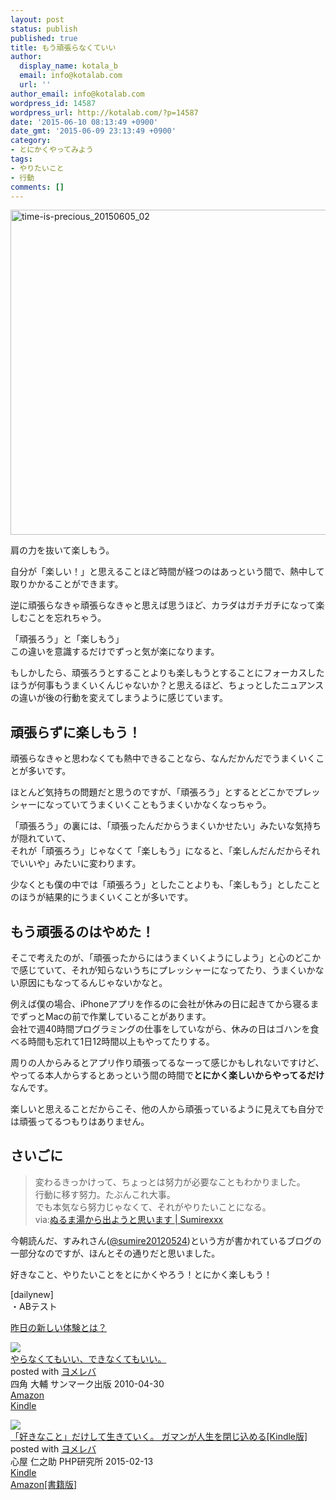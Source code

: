 ```yaml
---
layout: post
status: publish
published: true
title: もう頑張らなくていい
author:
  display_name: kotala_b
  email: info@kotalab.com
  url: ''
author_email: info@kotalab.com
wordpress_id: 14587
wordpress_url: http://kotalab.com/?p=14587
date: '2015-06-10 08:13:49 +0900'
date_gmt: '2015-06-09 23:13:49 +0900'
category:
- とにかくやってみよう
tags:
- やりたいこと
- 行動
comments: []
---
```

<p><img src="http://kotalab.com/wp-content/uploads/2015/06/time-is-precious_20150605_02-780x520.jpg" alt="time-is-precious_20150605_02" width="780" height="520" class="aligncenter size-large wp-image-14535" /></p>
<p>肩の力を抜いて楽しもう。</p>
<p>自分が「楽しい！」と思えることほど時間が経つのはあっという間で、熱中して取りかかることができます。</p>
<p>逆に頑張らなきゃ頑張らなきゃと思えば思うほど、カラダはガチガチになって楽しむことを忘れちゃう。</p>
<p>「頑張ろう」と「楽しもう」<br />
この違いを意識するだけでずっと気が楽になります。</p>
<p>もしかしたら、頑張ろうとすることよりも楽しもうとすることにフォーカスしたほうが何事もうまくいくんじゃないか？と思えるほど、ちょっとしたニュアンスの違いが後の行動を変えてしまうように感じています。</p>
<p><!--more--></p>
<h2>頑張らずに楽しもう！</h2>
<p>頑張らなきゃと思わなくても熱中できることなら、なんだかんだでうまくいくことが多いです。</p>
<p>ほとんど気持ちの問題だと思うのですが、「頑張ろう」とするとどこかでプレッシャーになっていてうまくいくこともうまくいかなくなっちゃう。</p>
<p>「頑張ろう」の裏には、「頑張ったんだからうまくいかせたい」みたいな気持ちが隠れていて、<br />
それが「頑張ろう」じゃなくて「楽しもう」になると、「楽しんだんだからそれでいいや」みたいに変わります。</p>
<p>少なくとも僕の中では「頑張ろう」としたことよりも、「楽しもう」としたことのほうが結果的にうまくいくことが多いです。</p>
<h2>もう頑張るのはやめた！</h2>
<p>そこで考えたのが、「頑張ったからにはうまくいくようにしよう」と心のどこかで感じていて、それが知らないうちにプレッシャーになってたり、うまくいかない原因にもなってるんじゃないかなと。</p>
<p>例えば僕の場合、iPhoneアプリを作るのに会社が休みの日に起きてから寝るまでずっとMacの前で作業していることがあります。<br />
会社で週40時間プログラミングの仕事をしていながら、休みの日はゴハンを食べる時間も忘れて1日12時間以上もやってたりする。</p>
<p>周りの人からみるとアプリ作り頑張ってるなーって感じかもしれないですけど、やってる本人からするとあっという間の時間で<strong>とにかく楽しいからやってるだけ</strong>なんです。</p>
<p><span class="b">楽しいと思えることだからこそ、他の人から頑張っているように見えても自分では頑張ってるつもりはありません。</span></p>
<h2>さいごに</h2>
<blockquote><p>変わるきっかけって、ちょっとは努力が必要なこともわかりました。<br />
行動に移す努力。たぶんこれ大事。<br />
でも本気なら努力じゃなくて、それがやりたいことになる。<br />
via:<a href="http://sumirexxx.com/2015/06/09/nurumayu/" target="_blank">ぬるま湯から出ようと思います | Sumirexxx</a></p>
</blockquote>
<p>今朝読んだ、すみれさん(<a href="https://twitter.com/sumire20120524" target="_blank">@sumire20120524</a>)という方が書かれているブログの一部分なのですが、ほんとその通りだと思いました。</p>
<p>好きなこと、やりたいことをとにかくやろう！とにかく楽しもう！</p>
<p>[dailynew]<br />
・ABテスト</p>
<p><a href="http://kotalab.com/lets-start-1day1new" title="昨日の新しい体験とは？">昨日の新しい体験とは？</a></p>
<div class="clear"></div>
<div class="booklink-box">
<div class="booklink-image"><a href="http://www.amazon.co.jp/exec/obidos/asin/4763130471/same-22/" rel="nofollow" target="_blank"><img src="http://ecx.images-amazon.com/images/I/41lZRfg1yHL._SL160_.jpg" style="border: none;" /></a></div>
<div class="booklink-info">
<div class="booklink-name"><a href="http://www.amazon.co.jp/exec/obidos/asin/4763130471/same-22/" rel="nofollow" target="_blank">やらなくてもいい、できなくてもいい。</a>
<div class="booklink-powered-date">posted with <a href="http://yomereba.com" rel="nofollow" target="_blank">ヨメレバ</a></div>
</div>
<div class="booklink-detail">四角 大輔 サンマーク出版 2010-04-30    </div>
<div class="booklink-link2">
<div class="shoplinkamazon"><a href="http://www.amazon.co.jp/exec/obidos/asin/4763130471/same-22/" rel="nofollow" target="_blank">Amazon</a></div>
<div class="shoplinkkindle"><a href="http://www.amazon.co.jp/gp/search?keywords=%82%E2%82%E7%82%C8%82%AD%82%C4%82%E0%82%A2%82%A2%81A%82%C5%82%AB%82%C8%82%AD%82%C4%82%E0%82%A2%82%A2%81B&__mk_ja_JP=%83J%83%5E%83J%83i&url=node%3D2275256051&tag=same-22" rel="nofollow" target="_blank">Kindle</a></div>
</p></div>
</div>
<div class="booklink-footer"></div>
</div>
<div class="booklink-box">
<div class="booklink-image"><a href="http://www.amazon.co.jp/exec/obidos/asin/B00SR7H37Q/same-22/" rel="nofollow" target="_blank"><img src="http://ecx.images-amazon.com/images/I/51hKraCkg9L._SL160_.jpg" style="border: none;" /></a></div>
<div class="booklink-info">
<div class="booklink-name"><a href="http://www.amazon.co.jp/exec/obidos/asin/B00SR7H37Q/same-22/" rel="nofollow" target="_blank">「好きなこと」だけして生きていく。 ガマンが人生を閉じ込める[Kindle版]</a>
<div class="booklink-powered-date">posted with <a href="http://yomereba.com" rel="nofollow" target="_blank">ヨメレバ</a></div>
</div>
<div class="booklink-detail">心屋 仁之助 PHP研究所 2015-02-13    </div>
<div class="booklink-link2">
<div class="shoplinkkindle"><a href="http://www.amazon.co.jp/exec/obidos/ASIN/B00SR7H37Q/same-22/" rel="nofollow" target="_blank">Kindle</a></div>
<div class="shoplinkamazon"><a href="http://www.amazon.co.jp/exec/obidos/ASIN/4569821251/same-22/" rel="nofollow" target="_blank">Amazon[書籍版]</a></div>
</p></div>
</div>
<div class="booklink-footer"></div>
</div>

